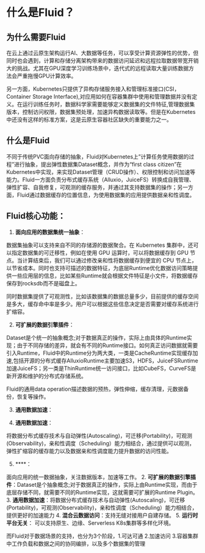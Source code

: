 # 什么是Fluid？

## 为什么需要Fluid

在云上通过云原生架构运行AI、大数据等任务，可以享受计算资源弹性的优势，但同时也会遇到，计算和存储分离架构带来的数据访问延迟和远程拉取数据带宽开销大的挑战。尤其在GPU深度学习训练场景中，迭代式的远程读取大量训练数据方法会严重拖慢GPU计算效率。

另一方面，Kubernetes只提供了异构存储服务接入和管理标准接口(CSI，Container Storage Interface),对应用如何在容器集群中使用和管理数据并没有定义。在运行训练任务时，数据科学家需要能够定义数据集的文件特征,管理数据集版本，控制访问权限，数据集预处理，加速异构数据读取等。但是在Kubernetes中还没有这样的标准方案，这是云原生容器社区缺失的重要能力之一。


## 什么是Fluid

不同于传统PVC面向存储的抽象，Fluid对Kubernetes上”计算任务使用数据的过程”进行抽象，提出弹性数据集Dataset概念，并作为“first class citizen”在Kubernetes中实现，来实现Dataset管理（CRUD操作）、权限控制和访问加速等能力。Fluid一方面负责分布式缓存系统（Alluxio，JuiceFS）转换成自我管理、弹性扩容、自我修复，可观测的缓存服务，并通过其支持数据集的操作；另一方面，Fluid通过数据缓存的位置信息，为使用数据集的应用提供数据亲和性调度。


## Fluid核心功能：

1. **面向应用的数据集统一抽象**：

数据集抽象可以支持来自不同的存储源的数据聚合。在 Kubernetes 集群中，还可以指定数据集的可迁移性，例如在使用 GPU 运算时，可以将数据缓存到 GPU 节点。当计算结束后，我们可以通过修改亲和性将数据缓存到便宜的 CPU 节点上，以节省成本。同时也支持可描述的数据特征，为底层Runtime优化数据访问策略提供一些应用层的信息，比如某些Runtime就会根据文件特征是小文件，将数据缓存保存到rocksdb而不是磁盘上。

同时数据集提供了可观测性，比如该数据集的数据总量多少，目前提供的缓存空间是多大，缓存命中率是多少。用户可以根据这些信息决定是否需要对缓存系统进行扩缩容。

2. **可扩展的数据引擎插件**：

Dataset是个统一的抽象概念;对于数据真正的操作，实际上由具体的Runtime实现；由于不同存储的差异，就会有不同的Runtime接口。如何真正访问数据就需要引入Runtime，Fluid中的Runtime分为两大类，一类是CacheRuntime实现缓存加速,包括开源的分布式缓存AlluxioRuntime主要加速S3，HDFS，JuiceFSRuntime加速JuiceFS；另一类是ThinRuntime统一访问接口，比如CubeFS，CurveFS是新开源和维护的分布式存储系统。

Fluid的通用data operation描述数据的预热，弹性伸缩，缓存清理，元数据备份，恢复等操作。

3. **通用数据加速**：



4. **通用数据加速**：

将数据分布式缓存技术与自动弹性(Autoscaling)，可迁移(Portability)，可观测(Observability)，亲和性调度（Scheduling）能力相结合，通过提供可以观测，弹性扩缩容的缓存能力以及数据亲和性调度能力提升数据的访问性能。


5. ****：


面向应用的统一数据抽象，关注数据版本，加速等工作。
2. **可扩展的数据引擎插件**：Dataset是个抽象概念;对于数据真正的操作，实际上由Runtime实现，而由于底层存储不同，就需要不同的Runtime实现，这就需要可扩展的Runtime Plugin。
3. **通用数据加速**：将数据分布式缓存技术与自动弹性(Autoscaling)，可迁移(Portability)，可观测(Observability)，亲和性调度（Scheduling）能力相结合，提供更好的加速能力
4. **混合云数据访问**：支持无缝对接用户自建存储。
5. **运行时平台无关**： 可以支持原生、边缘、Serverless K8s集群等多样化环境。

而Fluid对于数据场景的支持，也分为3个阶段，1.可达可通 2.加速访问 3.容器集群中工作负载和数据之间的协同编排，以及多个数据集的管理

